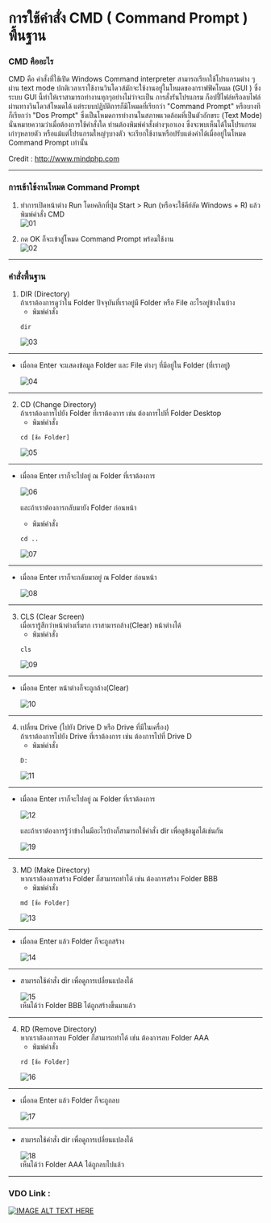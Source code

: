 # การใช้คำสั่ง CMD ( Command Prompt ) พื้นฐาน

### CMD คืออะไร

CMD คือ คำสั่งที่ใช้เปิด Windows Command interpreter สามารถเรียกใช้โปรแกรมต่าง ๆ ผ่าน text mode ปกติเวลาเราใช้งานวินโดวส์มักจะใช้งานอยู่ในโหมดของกราฟฟิคโหมด (GUI ) ซึ่งระบบ GUI นี้ทำให้เราสามารถทำงานทุกๆอย่างไม่ว่าจะเป็น การสั่งรันโปรแกรม ก็อปปี้ไฟล์หรือลบไฟล์ ผ่านทางวินโดวส์โหมดได้ แต่ระบบปฏิบัติการก็มีโหมดที่เรียกว่า "Command Prompt" หรือบางทีก็เรียกว่า "Dos Prompt" ซึ่งเป็นโหมดการทำงานในสภาพแวดล้อมที่เป็นตัวอักขระ (Text Mode) นั่นหมายความว่าเมื่อต้องการใช้คำสั่งใด ท่านต้องพิมพ์คำสั่งต่างๆเอาเอง ซึ่งจะพบเห็นได้ในโปรแกรมเก่าๆหลายตัว หรือแม้แต่โปรแกรมใหญ่ๆบางตัว จะเรียกใช้งานหรือปรับแต่งค่าได้เมื่ออยู่ในโหมด Command Prompt เท่านั้น

Credit : http://www.mindphp.com

---
### การเข้าใช้งานโหมด Command Prompt

1. ทำการเปิดหน้าต่าง Run โดยคลิกที่ปุ่ม Start > Run  (หรือจะใช้คีย์ลัด Windows + R) แล้ว  พิมพ์คำสั่ง CMD  
![01](EP02-02CMD/01.PNG)

2. กด OK ก็จะเข้าสู่โหมด Command Prompt พร้อมใช้งาน   
![02](EP02-02CMD/02.PNG)

---
### คำสั่งพื้นฐาน

1. DIR (Directory)  
ถ้าเราต้องการดูว่าใน Folder ปัจจุบันที่เราอยู่มี Folder หรือ File อะไรอยู่ข้างในบ้าง 
    * พิมพ์คำสั่ง  
    ```
    dir 
    ```
    ![03](EP02-02CMD/03.PNG)
---
* เมื่อกด Enter จะแสดงข้อมูล Folder และ File ต่างๆ ที่มีอยู่ใน Folder (ที่เราอยู่)

    ![04](EP02-02CMD/04.PNG)

---
2. CD (Change Directory)  
ถ้าเราต้องการไปยัง Folder ที่เราต้องการ เช่น ต้องการไปที่ Folder Desktop
    * พิมพ์คำสั่ง  
    ```
    cd [ชื่อ Folder] 
    ```
    ![05](EP02-02CMD/05.PNG)
---
* เมื่อกด Enter เราก็จะไปอยู่ ณ Folder ที่เราต้องการ

    ![06](EP02-02CMD/06.PNG)
  
  และถ้าเราต้องการกลับมายัง Folder ก่อนหน้า
    * พิมพ์คำสั่ง  
    ```
    cd ..
    ```
    ![07](EP02-02CMD/07.PNG)
---
* เมื่อกด Enter เราก็จะกลับมาอยู่ ณ Folder ก่อนหน้า

    ![08](EP02-02CMD/08.PNG)
---
3. CLS (Clear Screen)  
เมื่อเรารู้สึกว่าหน้าต่างเริ่มรก เราสามารถล้าง(Clear) หน้าต่างได้
    * พิมพ์คำสั่ง  
    ```
    cls
    ```
    ![09](EP02-02CMD/09.PNG)
---
* เมื่อกด Enter หน้าต่างก็จะถูกล้าง(Clear)

    ![10](EP02-02CMD/10.PNG)
---
4. เปลี่ยน Drive (ไปยัง Drive D หรือ Drive ที่มีในเครื่อง)  
ถ้าเราต้องการไปยัง Drive ที่เราต้องการ เช่น ต้องการไปที่ Drive D
    * พิมพ์คำสั่ง  
    ```
    D:
    ```
    ![11](EP02-02CMD/11.PNG)
---
* เมื่อกด Enter เราก็จะไปอยู่ ณ Folder ที่เราต้องการ

    ![12](EP02-02CMD/12.PNG)
   
   และถ้าเราต้องการรู้ว่าข้างในมีอะไรบ้างก็สามารถใช้คำสั่ง dir เพื่อดูข้อมูลได้เช่นกัน

    ![19](EP02-02CMD/19.PNG)
---
3. MD (Make Directory)  
หากเราต้องการสร้าง Folder ก็สามารถทำได้ เช่น ต้องการสร้าง Folder BBB
    * พิมพ์คำสั่ง  
    ```
    md [ชื่อ Folder]
    ```
    ![13](EP02-02CMD/13.PNG)
---
* เมื่อกด Enter แล้ว Folder ก็จะถูกสร้าง

    ![14](EP02-02CMD/14.PNG)
---
 * สามารถใช้คำสั่ง dir เพื่อดูการเปลี่ยนแปลงได้

    ![15](EP02-02CMD/15.PNG)  
เห็นได้ว่า Folder BBB ได้ถูกสร้างขึ้นมาแล้ว


---
4. RD (Remove Directory)  
หากเราต้องการลบ Folder ก็สามารถทำได้ เช่น ต้องการลบ Folder AAA
    * พิมพ์คำสั่ง  
    ```
    rd [ชื่อ Folder]
    ```
    ![16](EP02-02CMD/16.PNG)
---
 * เมื่อกด Enter แล้ว Folder ก็จะถูกลบ

    ![17](EP02-02CMD/17.PNG)
---
 * สามารถใช้คำสั่ง dir เพื่อดูการเปลี่ยนแปลงได้

    ![18](EP02-02CMD/18.PNG)  
เห็นได้ว่า Folder AAA ได้ถูกลบไปแล้ว  

---

### VDO Link :  

[![IMAGE ALT TEXT HERE](https://img.youtube.com/vi/276yxgySH6k/0.jpg)](http://www.youtube.com/watch?v=276yxgySH6k)